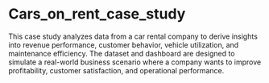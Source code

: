 # Cars_on_rent_case_study
This case study analyzes data from a car rental company to derive insights into revenue performance, customer behavior, vehicle utilization, and maintenance efficiency. The dataset and dashboard are designed to simulate a real-world business scenario where a company wants to improve profitability, customer satisfaction, and operational performance.
